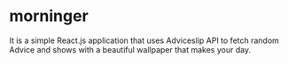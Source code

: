 # morninger
It is a simple React.js application that uses Adviceslip API to fetch random Advice and shows with a beautiful wallpaper that makes your day.
